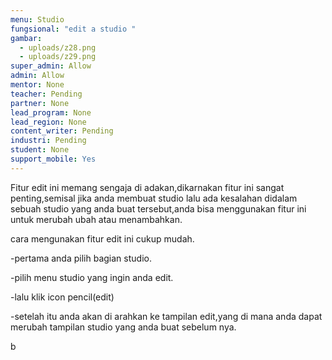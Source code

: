 ```yaml
---
menu: Studio
fungsional: "edit a studio "
gambar:
  - uploads/z28.png
  - uploads/z29.png
super_admin: Allow
admin: Allow
mentor: None
teacher: Pending
partner: None
lead_program: None
lead_region: None
content_writer: Pending
industri: Pending
student: None
support_mobile: Yes
---
```

Fitur edit ini memang sengaja di adakan,dikarnakan fitur ini sangat penting,semisal jika anda membuat studio lalu ada kesalahan didalam sebuah studio yang anda buat tersebut,anda bisa menggunakan fitur ini untuk merubah ubah atau menambahkan.

cara mengunakan fitur edit ini cukup mudah.

\-pertama anda pilih bagian studio.

\-pilih menu studio yang ingin anda edit.

\-lalu klik icon pencil﻿(edit)

\-setelah itu anda akan di arahkan ke tampilan edit,yang di mana anda dapat merubah tampilan studio yang anda buat sebelum nya.

b